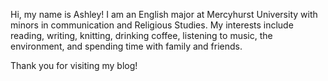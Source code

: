 Hi, my name is Ashley! I am an English major at Mercyhurst University with minors in communication and Religious Studies.
My interests include reading, writing, knitting, drinking coffee, listening to music, the environment, and spending time with family and friends.

Thank you for visiting my blog!
